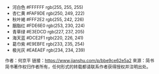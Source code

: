 * 河白色 #FFFFFF rgb(255, 255, 255)  
* 杏仁黄 #FAF9DE rgb(250, 249, 222)
* 秋叶褐 #FFF2E2 rgb(255, 242, 226)
* 胭脂红 #FDE6E0 rgb(253, 230, 224)
* 青草绿 #E3EDCD rgb(227, 237, 205)
* 海天蓝 #DCE2F1 rgb(220, 226, 241)
* 葛巾紫 #E9EBFE rgb(233, 235, 254)
* 极光灰 #EAEAEF rgb(234, 234, 239)

作者：何京平
链接：https://www.jianshu.com/p/bbe9ce62e5a2
來源：简书
简书著作权归作者所有，任何形式的转载都请联系作者获得授权并注明出处。